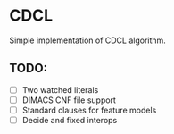 # CDCL
Simple implementation of CDCL algorithm.

## TODO:
* [ ] Two watched literals
* [ ] DIMACS CNF file support
* [ ] Standard clauses for feature models
* [ ] Decide and fixed interops